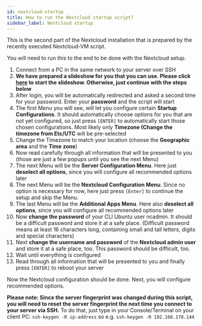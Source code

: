 ```yaml
---
id: nextcloud-startup
title: How to run the Nextcloud startup script?
sidebar_label: Nextcloud startup
---
```


This is the second part of the Nextcloud installation that is prepared by the recently executed Nextcloud-VM script. 


You will need to run this to the end to be done with the Nextcloud setup.
1. Connect from a PC in the same network to your server over SSH
1. **We have prepared a slideshow for you that you can use. Please click [here](https://szaimen.github.io/Nextcloud-NAS-Guide/nextcloud-startup) to start the slideshow. Otherwise, just continue with the steps below**
1. After login, you will be automatically redirected and asked a second time for your password. Enter your **password** and the script will start
1. The first Menu you will see, will let you configure certain **Startup Configurations**. It should automatically choose options for you that are not yet configured, so just press `[ENTER]` to automatically start those chosen configurations. Most likely only **Timezone (Change the timezone from Etc/UTC** will be pre-selected
1. Change the Timezone to match your location (choose the **Geographic area** and the **Time zone**)
1. Now read carefully through all information that will be presented to you (those are just a few popups until you see the next Menu)
1. The next Menu will be the **Server Configuration Menu**. Here just **deselect all options**, since you will configure all recommended options later
1. The next Menu will be the **Nextcloud Configuration Menu**. Since no option is necessary for now, here just press `[Enter]` to continue the setup and skip the Menu.
1. The last Menu will be the **Additional Apps Menu**. Here also **deselect all options**, since you will configure all recommended options later
1. Now **change the password** of your CLI Ubuntu user ncadmin. It should be a difficult password and store it at a safe place.
(Difficult password means at least 16 characters long, containing small and tall letters, digits and special characters)
1. Next **change the username and password** of the **Nextcloud admin user** and store it at a safe place, too. This password should be difficult, too.
1. Wait until everything is configured
1. Read through all information that will be presented to you and finally press `[ENTER]` to reboot your server

Now the Nextcloud configuration should be done. Next, you will configure recommended options.

**Please note: Since the server fingerprint was changed during this script, you will need to reset the server fingerprint the next time you connect to your server via SSH.**
To do that, just type in your Console/Terminal on your client PC: `ssh-keygen -R ip-address` so e.g. `ssh-keygen -R 192.168.178.144`